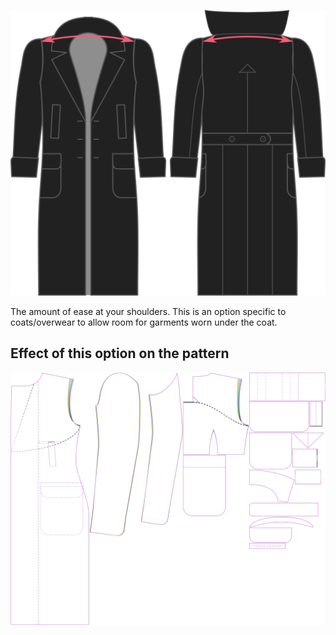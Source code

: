 ![Shoulder ease](./shoulderease.svg)

The amount of ease at your shoulders. This is an option specific to coats/overwear to allow room for garments worn under the coat.

## Effect of this option on the pattern

![This image shows the effect of this option by superimposing several variants that have a different value for this option](carlton_shoulderease_sample.svg "Effect of this option on the pattern")

